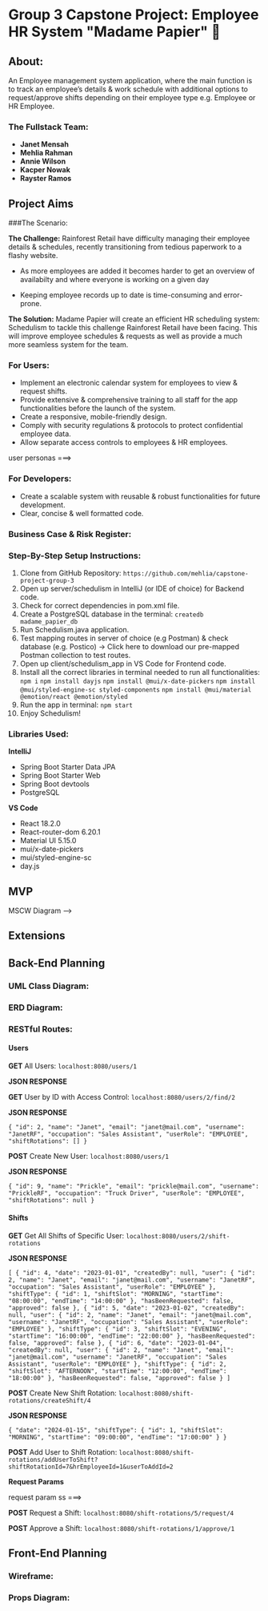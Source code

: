 # Group 3 Capstone Project: Employee HR System "Madame Papier" 📅

## About:
An Employee management system application, where the main function is to track an employee’s details & work schedule with additional options to request/approve shifts depending on their employee type e.g. Employee or HR Employee.

### The Fullstack Team:
* **Janet Mensah**
* **Mehlia Rahman**
* **Annie Wilson**
* **Kacper Nowak**
* **Rayster Ramos**

## Project Aims

###The Scenario:

**The Challenge:** Rainforest Retail have difficulty managing their employee details & schedules, recently transitioning from tedious paperwork to a flashy website.

* As more employees are added it becomes harder to get an overview of availabilty and where everyone is working on a given day

* Keeping employee records up to date is time-consuming and error-prone.

**The Solution:** Madame Papier will create an efficient HR scheduling system: Schedulism to tackle this challenge Rainforest Retail have been facing. This will improve employee schedules & requests as well as provide a much more seamless system for the team.

### For Users:
* Implement an electronic calendar system for employees to view & request shifts.
* Provide extensive & comprehensive training to all staff for the app functionalities before the launch of the system.
* Create a responsive, mobile-friendly design.
* Comply with security regulations & protocols to protect confidential employee data.
* Allow separate access controls to employees & HR employees.

user personas ===>


### For Developers:
* Create a scalable system with reusable & robust functionalities for future development.
* Clear, concise & well formatted code.

### Business Case & Risk Register:


### Step-By-Step Setup Instructions:
1. Clone from GitHub Repository: `https://github.com/mehlia/capstone-project-group-3`
2. Open up server/schedulism in IntelliJ (or IDE of choice) for Backend code.
3. Check for correct dependencies in pom.xml file.
4. Create a PostgreSQL database in the terminal: `createdb madame_papier_db`
5. Run Schedulism.java application.
6. Test mapping routes in server of choice (e.g Postman) & check database (e.g. Postico) -> Click here to download our pre-mapped Postman collection to test routes.
7. Open up client/schedulism_app in VS Code for Frontend code.
8. Install all the correct libraries in terminal needed to run all functionalities: `npm i` 
`npm install dayjs`
`npm install @mui/x-date-pickers`
`npm install @mui/styled-engine-sc styled-components`
`npm install @mui/material @emotion/react @emotion/styled`
9. Run the app in terminal: `npm start`
10. Enjoy Schedulism! 

### Libraries Used:
**IntelliJ**

* Spring Boot Starter Data JPA
* Spring Boot Starter Web
* Spring Boot devtools
* PostgreSQL

**VS Code**

* React 18.2.0
* React-router-dom 6.20.1
* Material UI 5.15.0
* mui/x-date-pickers
* mui/styled-engine-sc
* day.js


## MVP
MSCW Diagram -->

## Extensions

## Back-End Planning

### UML Class Diagram:

### ERD Diagram:

### RESTful Routes:

#### Users

**GET** All Users: `localhost:8080/users/1`

**JSON RESPONSE**


**GET** User by ID with Access Control: `localhost:8080/users/2/find/2`

**JSON RESPONSE**

`{
    "id": 2,
    "name": "Janet",
    "email": "janet@mail.com",
    "username": "JanetRF",
    "occupation": "Sales Assistant",
    "userRole": "EMPLOYEE",
    "shiftRotations": []
}`


**POST** Create New User: `localhost:8080/users/1`

**JSON RESPONSE**

`{
    "id": 9,
    "name": "Prickle",
    "email": "prickle@mail.com",
    "username": "PrickleRF",
    "occupation": "Truck Driver",
    "userRole": "EMPLOYEE",
    "shiftRotations": null
}`


#### Shifts

**GET** Get All Shifts of Specific User: `localhost:8080/users/2/shift-rotations`

**JSON RESPONSE**

`[
    {
        "id": 4,
        "date": "2023-01-01",
        "createdBy": null,
        "user": {
            "id": 2,
            "name": "Janet",
            "email": "janet@mail.com",
            "username": "JanetRF",
            "occupation": "Sales Assistant",
            "userRole": "EMPLOYEE"
        },
        "shiftType": {
            "id": 1,
            "shiftSlot": "MORNING",
            "startTime": "08:00:00",
            "endTime": "14:00:00"
        },
        "hasBeenRequested": false,
        "approved": false
    },
    {
        "id": 5,
        "date": "2023-01-02",
        "createdBy": null,
        "user": {
            "id": 2,
            "name": "Janet",
            "email": "janet@mail.com",
            "username": "JanetRF",
            "occupation": "Sales Assistant",
            "userRole": "EMPLOYEE"
        },
        "shiftType": {
            "id": 3,
            "shiftSlot": "EVENING",
            "startTime": "16:00:00",
            "endTime": "22:00:00"
        },
        "hasBeenRequested": false,
        "approved": false
    },
    {
        "id": 6,
        "date": "2023-01-04",
        "createdBy": null,
        "user": {
            "id": 2,
            "name": "Janet",
            "email": "janet@mail.com",
            "username": "JanetRF",
            "occupation": "Sales Assistant",
            "userRole": "EMPLOYEE"
        },
        "shiftType": {
            "id": 2,
            "shiftSlot": "AFTERNOON",
            "startTime": "12:00:00",
            "endTime": "18:00:00"
        },
        "hasBeenRequested": false,
        "approved": false
    }
]`


**POST** Create New Shift Rotation: `localhost:8080/shift-rotations/createShift/4`

**JSON RESPONSE**

`{
   "date": "2024-01-15",
   "shiftType": {
       "id": 1,
       "shiftSlot": "MORNING",
       "startTime": "09:00:00",
       "endTime": "17:00:00"
   }
}`


**POST** Add User to Shift Rotation: `localhost:8080/shift-rotations/addUserToShift?shiftRotationId=7&hrEmployeeId=1&userToAddId=2`

**Request Params**

request param ss ===>


**POST** Request a Shift: `localhost:8080/shift-rotations/5/request/4`


**POST** Approve a Shift: `localhost:8080/shift-rotations/1/approve/1`


## Front-End Planning

### Wireframe:

### Props Diagram:




